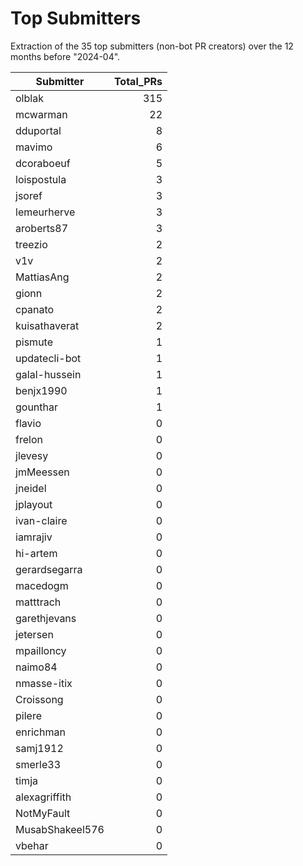 # Top Submitters

Extraction of the 35 top submitters (non-bot PR creators) 
over the 12 months before "2024-04".


| Submitter       | Total_PRs |
| --------------- | --------: |
| olblak          |       315 |
| mcwarman        |        22 |
| dduportal       |         8 |
| mavimo          |         6 |
| dcoraboeuf      |         5 |
| loispostula     |         3 |
| jsoref          |         3 |
| lemeurherve     |         3 |
| aroberts87      |         3 |
| treezio         |         2 |
| v1v             |         2 |
| MattiasAng      |         2 |
| gionn           |         2 |
| cpanato         |         2 |
| kuisathaverat   |         2 |
| pismute         |         1 |
| updatecli-bot   |         1 |
| galal-hussein   |         1 |
| benjx1990       |         1 |
| gounthar        |         1 |
| flavio          |         0 |
| frelon          |         0 |
| jlevesy         |         0 |
| jmMeessen       |         0 |
| jneidel         |         0 |
| jplayout        |         0 |
| ivan-claire     |         0 |
| iamrajiv        |         0 |
| hi-artem        |         0 |
| gerardsegarra   |         0 |
| macedogm        |         0 |
| matttrach       |         0 |
| garethjevans    |         0 |
| jetersen        |         0 |
| mpailloncy      |         0 |
| naimo84         |         0 |
| nmasse-itix     |         0 |
| Croissong       |         0 |
| pilere          |         0 |
| enrichman       |         0 |
| samj1912        |         0 |
| smerle33        |         0 |
| timja           |         0 |
| alexagriffith   |         0 |
| NotMyFault      |         0 |
| MusabShakeel576 |         0 |
| vbehar          |         0 |
